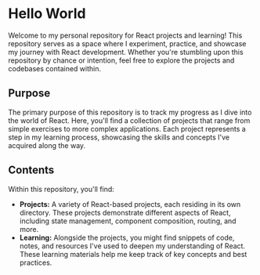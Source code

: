 # Hello World

Welcome to my personal repository for React projects and learning! This repository serves as a space where I experiment, practice, and showcase my journey with React development. Whether you're stumbling upon this repository by chance or intention, feel free to explore the projects and codebases contained within.

## Purpose

The primary purpose of this repository is to track my progress as I dive into the world of React. Here, you'll find a collection of projects that range from simple exercises to more complex applications. Each project represents a step in my learning process, showcasing the skills and concepts I've acquired along the way.

## Contents

Within this repository, you'll find:

- **Projects:** A variety of React-based projects, each residing in its own directory. These projects demonstrate different aspects of React, including state management, component composition, routing, and more.
- **Learning:** Alongside the projects, you might find snippets of code, notes, and resources I've used to deepen my understanding of React. These learning materials help me keep track of key concepts and best practices.
